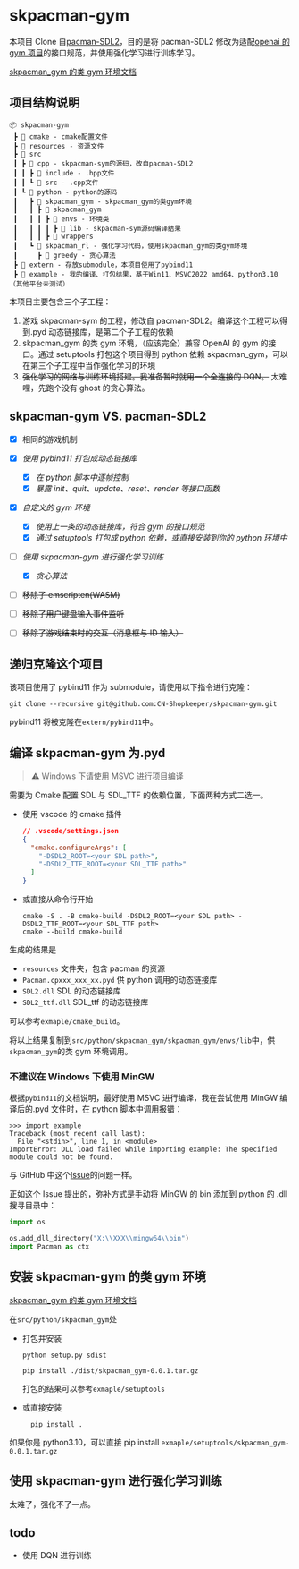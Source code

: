 # skpacman-gym

本项目 Clone 自[pacman-SDL2](https://github.com/CN-Shopkeeper/pacman-SDL2)，目的是将 pacman-SDL2
修改为适配[openai 的 gym 项目](https://gymnasium.farama.org/)的接口规范，并使用强化学习进行训练学习。

[skpacman_gym 的类 gym 环境文档](./src/python/skpacman_gym/skpacman_gym/README.md)

## 项目结构说明

```
📦 skpacman-gym
 ┣ 📂 cmake - cmake配置文件
 ┣ 📂 resources - 资源文件
 ┣ 📂 src
 ┃ ┣ 📂 cpp - skpacman-sym的源码，改自pacman-SDL2
 ┃ ┃ ┣ 📂 include - .hpp文件
 ┃ ┃ ┗ 📂 src - .cpp文件
 ┃ ┗ 📂 python - python的源码
 ┃   ┣ 📂 skpacman_gym - skpacman_gym的类gym环境
 ┃   ┃ ┣ 📂 skpacman_gym
 ┃   ┃ ┃ ┣ 📂 envs - 环境类
 ┃   ┃ ┃ ┃ ┣ 📂 lib - skpacman-sym源码编译结果
 ┃   ┃ ┃ ┣ 📂 wrappers
 ┃   ┗ 📂 skpacman_rl - 强化学习代码，使用skpacman_gym的类gym环境
 ┃     ┣ 📂 greedy - 贪心算法
 ┣ 📂 extern - 存放submodule，本项目使用了pybind11
 ┣ 📂 example - 我的编译、打包结果，基于Win11、MSVC2022 amd64、python3.10（其他平台未测试）
```

本项目主要包含三个子工程：

1. 游戏 skpacman-sym 的工程，修改自 pacman-SDL2。编译这个工程可以得到.pyd 动态链接库，是第二个子工程的依赖
2. skpacman_gym 的类 gym 环境，（应该完全）兼容 OpenAI 的 gym 的接口。通过 setuptools 打包这个项目得到 python 依赖 skpacman_gym，可以在第三个子工程中当作强化学习的环境
3. ~~强化学习的网络与训练环境搭建。我准备暂时就用一个全连接的 DQN。~~ 太难哩，先跑个没有 ghost 的贪心算法。

## skpacman-gym VS. pacman-SDL2

- [x] 相同的游戏机制

- [x] _使用 pybind11 打包成动态链接库_

  - [x] _在 python 脚本中逐帧控制_
  - [x] _暴露 init、quit、update、reset、render 等接口函数_

- [x] _自定义的 gym 环境_

  - [x] _使用上一条的动态链接库，符合 gym 的接口规范_
  - [x] _通过 setuptools 打包成 python 依赖，或直接安装到你的 python 环境中_

- [ ] _使用 skpacman-gym 进行强化学习训练_

  - [x] _贪心算法_

- [ ] ~~移除了 emscripten(WASM)~~
- [ ] ~~移除了用户键盘输入事件监听~~
- [ ] ~~移除了游戏结束时的交互（消息框与 ID 输入）~~

## 递归克隆这个项目

该项目使用了 pybind11 作为 submodule，请使用以下指令进行克隆：

```shell
git clone --recursive git@github.com:CN-Shopkeeper/skpacman-gym.git
```

pybind11 将被克隆在`extern/pybind11`中。

## 编译 skpacman-gym 为.pyd

> :warning: Windows 下请使用 MSVC 进行项目编译

需要为 Cmake 配置 SDL 与 SDL_TTF 的依赖位置，下面两种方式二选一。

- 使用 vscode 的 cmake 插件

  ```json
  // .vscode/settings.json
  {
    "cmake.configureArgs": [
      "-DSDL2_ROOT=<your SDL path>",
      "-DSDL2_TTF_ROOT=<your SDL_TTF path>"
    ]
  }
  ```

- 或直接从命令行开始

  ```shell
  cmake -S . -B cmake-build -DSDL2_ROOT=<your SDL path> -DSDL2_TTF_ROOT=<your SDL_TTF path>
  cmake --build cmake-build
  ```

生成的结果是

- `resources` 文件夹，包含 pacman 的资源
- `Pacman.cpxxx_xxx_xx.pyd` 供 python 调用的动态链接库
- `SDL2.dll` SDL 的动态链接库
- `SDL2_ttf.dll` SDL_ttf 的动态链接库

可以参考`exmaple/cmake_build`。

将以上结果复制到`src/python/skpacman_gym/skpacman_gym/envs/lib`中，供`skpacman_gym`的类 gym 环境调用。

### 不建议在 Windows 下使用 MinGW

根据`pybind11`的文档说明，最好使用 MSVC 进行编译，我在尝试使用 MinGW 编译后的.pyd 文件时，在 python 脚本中调用报错：

```shell
>>> import example
Traceback (most recent call last):
  File "<stdin>", line 1, in <module>
ImportError: DLL load failed while importing example: The specified module could not be found.
```

与 GitHub 中这个[Issue](https://github.com/pybind/pybind11/issues/2010)的问题一样。

正如这个 Issue 提出的，弥补方式是手动将 MinGW 的 bin 添加到 python 的 .dll 搜寻目录中：

```python
import os

os.add_dll_directory("X:\\XXX\\mingw64\\bin")
import Pacman as ctx
```

## 安装 skpacman-gym 的类 gym 环境

[skpacman_gym 的类 gym 环境文档](./src/python/skpacman_gym/skpacman_gym/README.md)

在`src/python/skpacman_gym`处

- 打包并安装

  ```commandline
  python setup.py sdist

  pip install ./dist/skpacman_gym-0.0.1.tar.gz
  ```

  打包的结果可以参考`exmaple/setuptools`

- 或直接安装

  ```commandline
    pip install .
  ```

如果你是 python3.10，可以直接 pip install `exmaple/setuptools/skpacman_gym-0.0.1.tar.gz`

## 使用 skpacman-gym 进行强化学习训练

太难了，强化不了一点。

## todo

- 使用 DQN 进行训练
